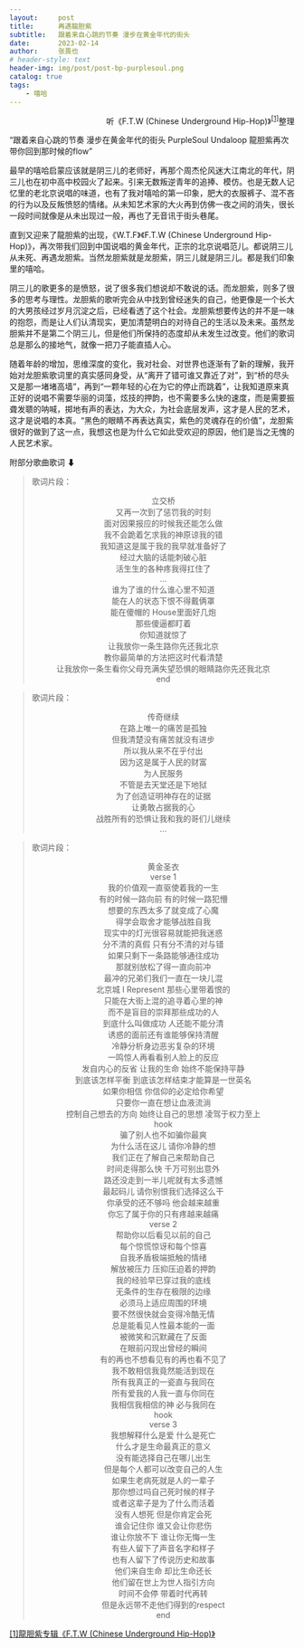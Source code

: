 ```yaml
---
layout:     post
title:      再遇龍胆紫
subtitle:   跟着来自心跳的节奏 漫步在黄金年代的街头
date:       2023-02-14
author:     张畏也
# header-style: text
header-img: img/post/post-bp-purplesoul.png
catalog: true
tags:
    - 嘻哈
---
```


<p align="right">听《F.T.W (Chinese Underground Hip-Hop)》<sup><a href="#ref1">[1]</a></sup>整理</p>

“跟着来自心跳的节奏 漫步在黄金年代的街头 PurpleSoul Undaloop 龍胆紫再次带你回到那时候的flow”

最早的嘻哈启蒙应该就是阴三儿的老师好，再那个周杰伦风迷大江南北的年代，阴三儿也在初中高中校园火了起来。引来无数叛逆青年的追捧、模仿。也是无数人记忆里的老北京说唱的味道，也有了我对嘻哈的第一印象，肥大的衣服裤子、混不吝的行为以及反叛愤怒的情绪。从未知艺术家的大火再到仿佛一夜之间的消失，很长一段时间就像是从未出现过一般，再也了无音讯于街头巷尾。

直到又迎来了龍胆紫的出现，《W.T.F》《F.T.W (Chinese Underground Hip-Hop)》，再次带我们回到中国说唱的黄金年代，正宗的北京说唱范儿。都说阴三儿从未死、再遇龙胆紫。当然龙胆紫就是龙胆紫，阴三儿就是阴三儿。都是我们印象里的嘻哈。

阴三儿的歌更多的是愤怒，说了很多我们想说却不敢说的话。而龙胆紫，则多了很多的思考与理性。龙胆紫的歌听完会从中找到曾经迷失的自己，他更像是一个长大的大男孩经过岁月沉淀之后，已经看透了这个社会。龙胆紫想要传达的并不是一味的抱怨，而是让人们认清现实，更加清楚明白的对待自己的生活以及未来。虽然龙胆紫并不是第二个阴三儿，但是他们所保持的态度却从未发生过改变。他们的歌词总是那么的接地气，就像一把刀子能直插人心。

随着年龄的增加，思维深度的变化，我对社会、对世界也逐渐有了新的理解，我开始对龙胆紫歌词里的真实感同身受，从“离开了错可谁又靠近了对”，到“桥的尽头又是那一堵堵高墙”，再到“一颗年轻的心在为它的停止而跳着”，让我知道原来真正好的说唱不需要华丽的词藻，炫技的押韵，也不需要多么快的速度，而是需要振聋发聩的呐喊，掷地有声的表达，为大众，为社会底层发声，这才是人民的艺术，这才是说唱的本真。“黑色的眼睛不再表达真实，紫色的灵魂存在的价值”，龙胆紫很好的做到了这一点，我想这也是为什么它如此受欢迎的原因，他们是当之无愧的人民艺术家。

附部分歌曲歌词 ⬇

>歌词片段：
>
><center>立交桥</center>
>
><center>又再一次到了惩罚我的时刻</center>
><center>面对因果报应的时候我还能怎么做</center>
><center>我不会跪着乞求我的神原谅我的错</center>
><center>我知道这是属于我的我早就准备好了</center>
><center>经过大脑的话能刺破心脏</center>
><center>活生生的各种疼我得扛住了</center>
><center>...</center>
>
><center>谁为了谁的什么谁心里不知道</center>
><center>能在人的状态下恨不得戴俩罩</center>
><center>能在傻帽的 House里面好几炮</center>
><center>那些傻逼都盯着</center>
><center>你知道就惊了</center>
><center>让我放你一条生路你先还我北京</center>
><center>教你最简单的方法把这时代看清楚</center>
><center>让我放你一条生看你父母充满失望恐惧的眼睛路你先还我北京</center>
><center>end</center>


>歌词片段：
>
><center>传奇继续</center>
>
><center>在路上唯一的痛苦是孤独</center>
><center>但我清楚没有痛苦就没有进步</center>
><center>所以我从来不在乎付出</center>
><center>因为这是属于人民的财富</center>
><center>为人民服务</center>
><center>不管是去天堂还是下地狱</center>
><center>为了创造证明神存在的证据</center>
><center>让勇敢占据我的心</center>
><center>战胜所有的恐惧让我和我的哥们儿继续</center>
><center>...</center>
>

> 歌词片段：
>
> <center>黄金圣衣</center>
><center>verse 1</center>
><center>我的价值观一直驱使着我的一生</center>
><center>有的时候一路向前 有的时候一路犯懵</center>
><center>想要的东西太多了就变成了心魔</center>
><center>得学会取舍才能够战胜自我</center>
><center>现实中的灯光很容易就能把我迷惑</center>
><center>分不清的真假 只有分不清的对与错</center>
><center>如果只剩下一条路能够通往成功</center>
><center>那就别放松了得一直向前冲</center>
><center>最冲的兄弟们我们一直在一块儿混</center>
><center>北京城 I Represent 那些心里带着恨的</center>
><center>只能在大街上混的追寻着心里的神</center>
><center>而不是盲目的崇拜那些成功的人</center>
><center>到底什么叫做成功 人还能不能分清</center>
><center>诱惑的面前还有谁能够保持清醒</center>
><center>冷静分析身边恶劣复杂的环境</center>
><center>一鸣惊人再看看别人脸上的反应</center>
><center>发自内心的反省 让我的生命 始终不能保持平静</center>
><center>到底该怎样平衡 到底该怎样结束才能算是一世英名</center>
><center>如果你相信 你信仰的必定给你希望</center>
><center>只要你一直在想让血液流淌</center>
><center>控制自己想去的方向 始终让自己的思想 凌驾于权力至上</center>
><center>hook</center>
><center>骗了别人也不如骗你最爽</center>
><center>为什么活在这儿 请你冷静的想</center>
><center>我们正在了解自己来帮助自己</center>
><center>时间走得那么快 千万可别出意外</center>
><center>路还没走到一半儿呢就有太多遗憾</center>
><center>最起码儿 请你别恨我们选择这么干</center>
><center>你承受的还不够吗 他会越来越重</center>
><center>你忘了属于你的只有疼越来越痛</center>
><center>verse 2</center>
><center>帮助你以后看见以前的自己</center>
><center>每个惊慌惊讶和每个惊喜</center>
><center>自我矛盾极端抵触的情绪</center>
><center>解放被压力 压抑压迫着的押韵</center>
><center>我的经验早已穿过我的底线</center>
><center>无条件的生存在极限的边缘</center>
><center>必须马上适应周围的环境</center>
><center>要不然很快就会变得冷酷无情</center>
><center>总是能看见人性最本能的一面</center>
><center>被微笑和沉默藏在了反面</center>
><center>在眼前闪现出曾经的瞬间</center>
><center>有的再也不想看见有的再也看不见了</center>
><center>我不敢相信我竟然能活到现在</center>
><center>所有我真正的一瓷直与我同在</center>
><center>所有爱我的人我一直与你同在</center>
><center>我相信我相信的神 必与我同在</center>
><center>hook</center>
><center>verse 3</center>
><center>我想解释什么是爱 什么是死亡</center>
><center>什么才是生命最真正的意义</center>
><center>没有能选择自己在哪儿出生</center>
><center>但是每个人都可以改变自己的人生</center>
><center>如果生老病死就是人的一辈子</center>
><center>那你想过吗自己死时候的样子</center>
><center>或者这辈子是为了什么而活着</center>
><center>没有人想死 但是你肯定会死</center>
><center>谁会记住你 谁又会让你悲伤</center>
><center>谁让你放不下 谁让你无悔一生</center>
><center>有些人留下了声音名字和样子</center>
><center>也有人留下了传说历史和故事</center>
><center>他们来自生命 却比生命还长</center>
><center>他们留在世上为世人指引方向</center>
><center>时间不会停 带着时代再转</center>
><center>但是永远带不走他们得到的respect</center>
><center>end</center>
> 




<a name = "ref1" href="https://music.163.com/#/album?id=158399819">[1]龍胆紫专辑《F.T.W (Chinese Underground Hip-Hop)》</a>

